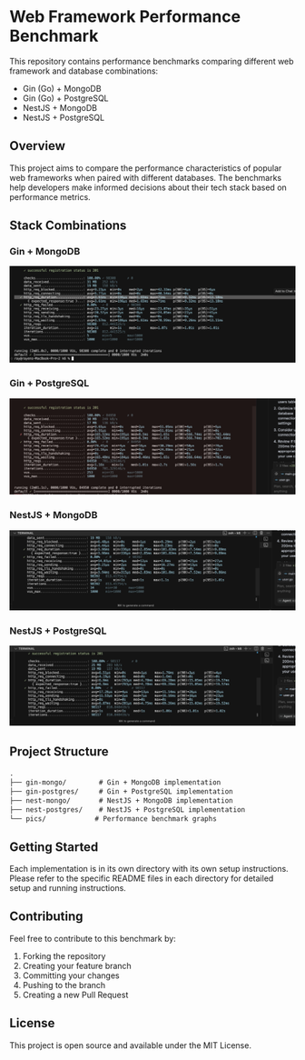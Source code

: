 # Web Framework Performance Benchmark

This repository contains performance benchmarks comparing different web framework and database combinations:

- Gin (Go) + MongoDB
- Gin (Go) + PostgreSQL
- NestJS + MongoDB
- NestJS + PostgreSQL

## Overview

This project aims to compare the performance characteristics of popular web frameworks when paired with different databases. The benchmarks help developers make informed decisions about their tech stack based on performance metrics.

## Stack Combinations

### Gin + MongoDB
![Gin + MongoDB Performance](./pics/go+mongo.png)

### Gin + PostgreSQL
![Gin + PostgreSQL Performance](./pics/go+postgres.png)

### NestJS + MongoDB
![NestJS + MongoDB Performance](./pics/nest+mongodb.png)

### NestJS + PostgreSQL
![NestJS + PostgreSQL Performance](./pics/nest+postgres.png)

## Project Structure

```
.
├── gin-mongo/        # Gin + MongoDB implementation
├── gin-postgres/     # Gin + PostgreSQL implementation
├── nest-mongo/       # NestJS + MongoDB implementation
├── nest-postgres/    # NestJS + PostgreSQL implementation
└── pics/            # Performance benchmark graphs
```

## Getting Started

Each implementation is in its own directory with its own setup instructions. Please refer to the specific README files in each directory for detailed setup and running instructions.

## Contributing

Feel free to contribute to this benchmark by:
1. Forking the repository
2. Creating your feature branch
3. Committing your changes
4. Pushing to the branch
5. Creating a new Pull Request

## License

This project is open source and available under the MIT License.






